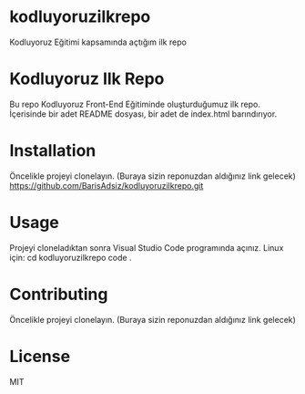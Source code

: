 # kodluyoruzilkrepo
Kodluyoruz Eğitimi kapsamında açtığım ilk repo

# Kodluyoruz Ilk Repo
Bu repo Kodluyoruz Front-End Eğitiminde oluşturduğumuz ilk repo. İçerisinde bir adet README dosyası, bir adet de index.html barındırıyor.

# Installation
Öncelikle projeyi clonelayın. (Buraya sizin reponuzdan aldığınız link gelecek)
https://github.com/BarisAdsiz/kodluyoruzilkrepo.git

# Usage
Projeyi cloneladıktan sonra Visual Studio Code programında açınız.
    Linux için:
    cd kodluyoruzilkrepo
code .

# Contributing
Öncelikle projeyi clonelayın. (Buraya sizin reponuzdan aldığınız link gelecek)

# License
MIT

